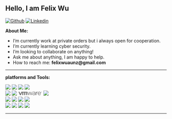 <!-- Your title -->
## Hello, I am Felix Wu

[![Github](https://img.shields.io/badge/-Github-000?style=flat&logo=Github&logoColor=white)](https://github.com/felixwuproject)
[![Linkedin](https://img.shields.io/badge/-LinkedIn-blue?style=flat&logo=Linkedin&logoColor=white)](https://www.linkedin.com/in/felix-wu-961330180/)


<!-- Talking about you -->
**About Me:**

- I’m currently work at private orders but i always open for cooperation.
- I’m currently learning cyber security.
- I’m looking to collaborate on anything!
- Ask me about anything, I am happy to help.
- How to reach me: __felixwuaunz@gmail.com__

---

**platforms and Tools:**

<p>
  <code><img width="15%" src="https://www.vectorlogo.zone/logos/splunk/splunk-ar21.svg"></code>
  <code><img width="15%" src="https://www.vectorlogo.zone/logos/elasticco_kibana/elasticco_kibana-ar21.svg"></code>
  <code><img width="15%" src="https://www.vectorlogo.zone/logos/wireshark/wireshark-ar21.svg"></code>
  <code><img width="15%" src="https://logixtree.in/wp-content/uploads/2017/01/metaexploid.jpg"></code>
  <br />
  <code><img width="15%" src="https://www.vectorlogo.zone/logos/microsoft_azure/microsoft_azure-ar21.svg"></code>
  <code><img width="15%" src="https://www.vectorlogo.zone/logos/virtualbox/virtualbox-ar21.svg"></code>
  <code><img width="15%" src="https://raw.githubusercontent.com/cncf/landscape/7eef56028ea6db63394e15478a01666e1942b5ad/hosted_logos/vmware.svg"></code>
  <code><img width="15%" src="https://www.vectorlogo.zone/logos/amazon_aws/amazon_aws-ar21.svg"></code>
  <br />
  <code><img width="15%" src="https://www.vectorlogo.zone/logos/docker/docker-ar21.svg"></code>
  <code><img width="15%" src="https://www.vectorlogo.zone/logos/ubuntu/ubuntu-ar21.svg"></code>
  <code><img width="15%" src="https://raw.githubusercontent.com/simple-icons/simple-icons/74c824a960f1f6c8640bc8cb678f1bf4c9e0669f/icons/kalilinux.svg"></code>
  <code><img width="15%" src="https://www.vectorlogo.zone/logos/mysql/mysql-ar21.svg"></code>
  <br />
  <code><img width="15%" src="https://www.vectorlogo.zone/logos/w3_html5/w3_html5-ar21.svg"></code>
  <code><img width="15%" src="https://www.vectorlogo.zone/logos/php/php-ar21.svg"></code>
  <code><img width="15%" src="https://www.vectorlogo.zone/logos/gnu_bash/gnu_bash-ar21.svg"></code>
  <code><img width="15%" src="https://www.vectorlogo.zone/logos/git-scm/git-scm-ar21.svg"></code>
  <br />
  
  ---
